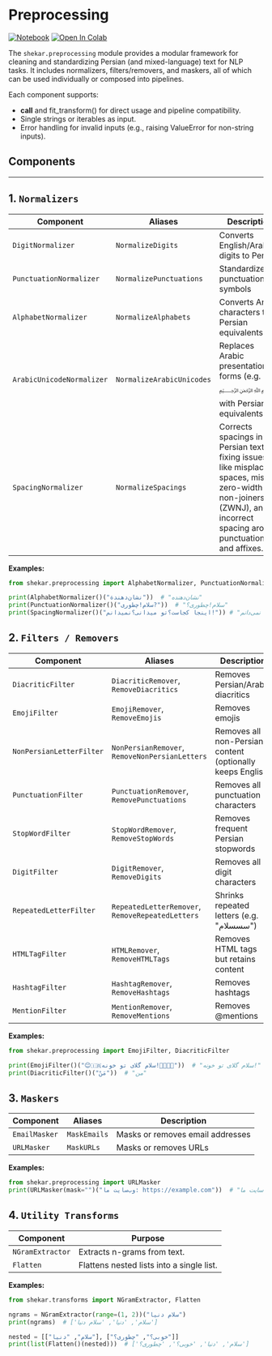 # Preprocessing

[![Notebook](https://img.shields.io/badge/Notebook-Jupyter-00A693.svg)](examples/preprocessing.ipynb)  [![Open In Colab](https://colab.research.google.com/assets/colab-badge.svg)](https://colab.research.google.com/github/amirivojdan/shekar/blob/main/examples/preprocessing.ipynb)

The `shekar.preprocessing` module provides a modular framework for cleaning and standardizing Persian (and mixed-language) text for NLP tasks. It includes normalizers, filters/removers, and maskers, all of which can be used individually or composed into pipelines.

Each component supports:

-   __call__ and fit_transform() for direct usage and pipeline compatibility.
-   Single strings or iterables as input.
-   Error handling for invalid inputs (e.g., raising ValueError for non-string inputs).


## Components

---

## 1. `Normalizers`

| Component | Aliases | Description |
|----------|---------|-------------|
| `DigitNormalizer` | `NormalizeDigits` | Converts English/Arabic digits to Persian |
| `PunctuationNormalizer` | `NormalizePunctuations` | Standardizes punctuation symbols |
| `AlphabetNormalizer` | `NormalizeAlphabets` | Converts Arabic characters to Persian equivalents |
| `ArabicUnicodeNormalizer` | `NormalizeArabicUnicodes` | Replaces Arabic presentation forms (e.g. ﷽) with Persian equivalents |
| `SpacingNormalizer` | `NormalizeSpacings` | Corrects spacings in Persian text by fixing issues like misplaced spaces, missing zero-width non-joiners (ZWNJ), and incorrect spacing around punctuation and affixes. |

**Examples:**

```python
from shekar.preprocessing import AlphabetNormalizer, PunctuationNormalizer,SpacingNormalizer

print(AlphabetNormalizer()("نشان‌دهندة"))  # "نشان‌دهنده"
print(PunctuationNormalizer()("سلام!چطوری?"))  # "سلام!چطوری؟"
print(SpacingNormalizer()("اینجا کجاست؟تو میدانی؟نمیدانم!")) # "اینجا کجاست؟ تو می‌دانی؟ نمی‌دانم!"
```

## 2. `Filters / Removers`

| Component | Aliases | Description |
|----------|---------|-------------|
| `DiacriticFilter` | `DiacriticRemover`, `RemoveDiacritics` | Removes Persian/Arabic diacritics |
| `EmojiFilter` | `EmojiRemover`, `RemoveEmojis` | Removes emojis |
| `NonPersianLetterFilter` | `NonPersianRemover`, `RemoveNonPersianLetters` | Removes all non-Persian content (optionally keeps English) |
| `PunctuationFilter` | `PunctuationRemover`, `RemovePunctuations` | Removes all punctuation characters |
| `StopWordFilter` | `StopWordRemover`, `RemoveStopWords` | Removes frequent Persian stopwords |
| `DigitFilter` | `DigitRemover`, `RemoveDigits` | Removes all digit characters |
| `RepeatedLetterFilter` | `RepeatedLetterRemover`, `RemoveRepeatedLetters` | Shrinks repeated letters (e.g. "سسسلام") |
| `HTMLTagFilter` | `HTMLRemover`, `RemoveHTMLTags` | Removes HTML tags but retains content |
| `HashtagFilter` | `HashtagRemover`, `RemoveHashtags` | Removes hashtags |
| `MentionFilter` | `MentionRemover`, `RemoveMentions` | Removes @mentions |

**Examples:**

```python
from shekar.preprocessing import EmojiFilter, DiacriticFilter

print(EmojiFilter()("😊🇮🇷سلام گلای تو خونه!🎉🎉🎊🎈"))  # "سلام گلای تو خونه!"
print(DiacriticFilter()("مَنْ"))  # "من"
```

## 3. `Maskers`

| Component | Aliases | Description |
|----------|---------|-------------|
| `EmailMasker` | `MaskEmails` | Masks or removes email addresses |
| `URLMasker` | `MaskURLs` | Masks or removes URLs |

**Examples:**

```python
from shekar.preprocessing import URLMasker
print(URLMasker(mask="")("وب‌سایت ما: https://example.com"))  # "وب‌سایت ما:"
```

## 4. `Utility Transforms`

| Component        | Purpose                                   |
| ---------------- | ----------------------------------------- |
| `NGramExtractor` | Extracts n-grams from text.               |
| `Flatten`        | Flattens nested lists into a single list. |

**Examples:**

```python
from shekar.transforms import NGramExtractor, Flatten

ngrams = NGramExtractor(range=(1, 2))("سلام دنیا")
print(ngrams)  # ['سلام', 'دنیا', 'سلام دنیا']

nested = [["سلام", "دنیا"], ["خوبی؟", "چطوری؟"]]
print(list(Flatten()(nested)))  # ['سلام', 'دنیا', 'خوبی؟', 'چطوری؟']
```
